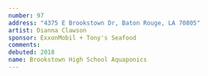 ```yaml
---
number: 97
address: "4375 E Brookstown Dr, Baton Rouge, LA 70805"
artist: Dianna Clawson
sponsor: ExxonMobil + Tony's Seafood
comments: 
debuted: 2018
name: Brookstown High School Aquaponics
---
```

